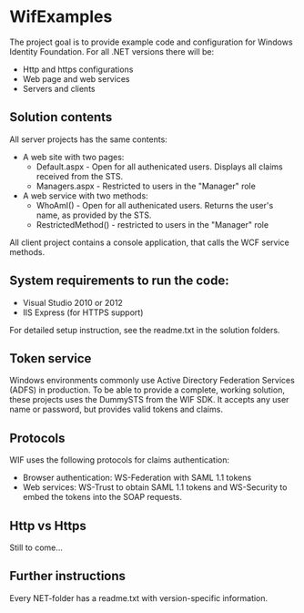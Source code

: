 WifExamples
===========

The project goal is to provide example code and configuration for Windows Identity Foundation. For all .NET versions there will be:
* Http and https configurations
* Web page and web services
* Servers and clients

Solution contents
-----------------
All server projects has the same contents:
* A web site with two pages:
  * Default.aspx - Open for all authenicated users. Displays all claims received from the STS.
  * Managers.aspx - Restricted to users in the "Manager" role
* A web service with two methods:
  * WhoAmI() - Open for all authenicated users. Returns the user's name, as provided by the STS.
  * RestrictedMethod() - restricted to users in the "Manager" role

All client project contains a console application, that calls the WCF service methods.

System requirements to run the code:
------------------------------------
* Visual Studio 2010 or 2012
* IIS Express (for HTTPS support)
 
For detailed setup instruction, see the readme.txt in the solution folders.

Token service
-------------
Windows environments commonly use Active Directory Federation Services (ADFS) in production. To be able to provide a complete, working solution, these projects uses the DummySTS from the WIF SDK. It accepts any user name or password, but provides valid tokens and claims.  

Protocols
---------
WIF uses the following protocols for claims authentication:
* Browser authentication: WS-Federation with SAML 1.1 tokens
* Web services: WS-Trust to obtain SAML 1.1 tokens and WS-Security to embed the tokens into the SOAP requests.

Http vs Https
-------------
Still to come...


Further instructions
--------------------
Every NET-folder has a readme.txt with version-specific information.
